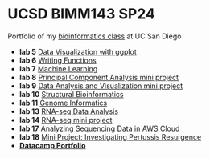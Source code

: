 # UCSD BIMM143 SP24

Portfolio of my [bioinformatics class](https://bioboot.github.io/bimm143_S24/) at UC San Diego 

- **lab 5** [Data Visualization with ggplot](lab5/lab5.md)
- **lab 6** [Writing Functions](lab6/lab6.md)
- **lab 7** [Machine Learning](lab7/lab7.md)
- **lab 8** [Principal Component Analysis mini project](lab8/lab8.md)
- **lab 9** [Data Analysis and Visualization mini project](lab9/lab9.md)
- **lab 10** [Structural Bioinformatics](lab10/lab10.md)
- **lab 11** [Genome Informatics](lab11/lab11.md)
- **lab 13** [RNA-seq Data Analysis](lab13/lab13.md)
- **lab 14** [RNA-seq mini project](lab14/lab14.md)
- **lab 17** [Analyzing Sequencing Data in AWS Cloud](lab17/lab17.md)
- **lab 18** [Mini Project: Investigating Pertussis Resurgence](lab18/lab18.md)
- [**Datacamp Portfolio**](https://www.datacamp.com/portfolio/pec009)
